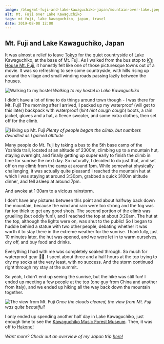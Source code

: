 ```yaml
---
image: /blog/mt-fuji-and-lake-kawaguchiko-japan/mountain-over-lake.jpeg
alt: Mt. Fuji over Lake Kawaguchiko
tags: mt fuji, lake kawaguchiko, japan, travel
date: 2019-08-08 12:00
---
```


## Mt. Fuji and Lake Kawaguchiko, Japan

It was almost a relief to leave [Tokyo](/post/tokyo-japan) for the quiet countryside of Lake Kawaguchiko, at the base of Mt. Fuji. As I walked from the bus stop to [K’s House Mt. Fuji](https://kshouse.jp/fuji-e/index.html), it honestly felt like one of those picturesque towns out of a movie. It was so refreshing to see some countryside, with hills rising up around the village and small winding roads passing lazily between the houses.

![Walking to my hostel](/blog/mt-fuji-and-lake-kawaguchiko-japan/hostel-walk.jpeg)
*Walking to my hostel in Lake Kawaguchiko*

I didn’t have a lot of time to do things around town though - I was there for Mt. Fuji! The morning after I arrived, I packed up my waterproof (will get to this later) backpack with waterproof (_hint hint cough cough_) boots, a rain jacket, gloves and a hat, a fleece sweater, and some extra clothes, then set off for the climb.

![Hiking up Mt. Fuji](/blog/mt-fuji-and-lake-kawaguchiko-japan/hiking.jpeg)
*Plenty of people began the climb, but numbers dwindled as I gained altitude*

Many people do Mt. Fuji by taking a bus to the 5th base camp of the Yoshida trail, located at an altitude of 2300m, climbing up to a mountain hut, staying overnight, and finally getting up super early to finish the climb in time for sunrise the next day. So naturally, I decided to do just that, and set off on my climb from the camp at around 1pm. While somewhat physically challenging, it was actually quite pleasant! I reached the mountain hut at which I was staying at around 3:30pm, grabbed a quick 3100m altitude dinner, and fell asleep at around 7pm.

And awoke at 1:30am to a vicious rainstorm.

I don’t have any pictures between this point and about halfway back down the mountain, because the wind and rain were too strong and the fog was far too thick to get any good shots. The second portion of the climb was gruelling (but oddly fun!), and I reached the top at about 3:20am. The hut at the top, although the lights were on, was shut to the public! So I began to huddle behind a statue with two other people, debating whether it was worth it to stay there in the extreme weather for the sunrise. Thankfully, just 10 minutes later, the hut was opened, and we were let in to warm ourselves, dry off, and buy food and drinks.

Everything I had with me was completely soaked through. So much for waterproof gear 🤷‍♂️. I spent about three and a half hours at the top trying to dry my socks at the very least, with no success. And the storm continued right through my stay at the summit.

So yeah, I didn’t end up seeing the sunrise, but the hike was still fun! I ended up meeting a few people at the top (one guy from China and another from Italy), and we ended up hiking all the way back down the mountain together.

![The view from Mt. Fuji](/blog/mt-fuji-and-lake-kawaguchiko-japan/view-from-fuji.jpeg)
*Once the clouds cleared, the view from Mt. Fuji was quite beautiful!*

I only ended up spending another half day in Lake Kawaguchiko, just enough time to see the [Kawaguchiko Music Forest Museum](http://fuji.kawaguchikomusicforest.jp/). Then, it was off to [Hakone!](/post/hakone-and-lake-ashi-japan)

*Want more? Check out an overview of my Japan trip [here!](/post/japan-land-of-the-rising-sun)*
